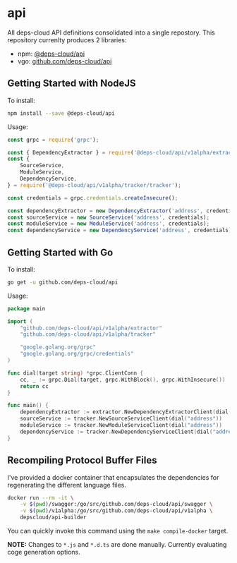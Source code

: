 # api

All deps-cloud API definitions consolidated into a single repostory.
This repository currenlty produces 2 libraries:

* npm: [@deps-cloud/api](https://www.npmjs.com/package/@deps-cloud/api)
* vgo: [github.com/deps-cloud/api](https://github.com/deps-cloud/api)

## Getting Started with NodeJS

To install:

``` bash
npm install --save @deps-cloud/api
```

Usage:

```javascript
const grpc = require('grpc');

const { DependencyExtractor } = require('@deps-cloud/api/v1alpha/extractor/extractor');
const {
    SourceService,
    ModuleService,
    DependencyService,
} = require('@deps-cloud/api/v1alpha/tracker/tracker');

const credentials = grpc.credentials.createInsecure();

const dependencyExtractor = new DependencyExtractor('address', credentials);
const sourceService = new SourceService('address', credentials);
const moduleService = new ModuleService('address', credentials);
const dependencyService = new DependencyService('address', credentials);
```

## Getting Started with Go

To install:

```bash
go get -u github.com/deps-cloud/api
```

Usage:

```go
package main

import (
    "github.com/deps-cloud/api/v1alpha/extractor"
    "github.com/deps-cloud/api/v1alpha/tracker"

    "google.golang.org/grpc"
    "google.golang.org/grpc/credentials"
)

func dial(target string) *grpc.ClientConn {
    cc, _ := grpc.Dial(target, grpc.WithBlock(), grpc.WithInsecure())
    return cc
}

func main() {
    dependencyExtractor := extractor.NewDependencyExtractorClient(dial("address"))
    sourceService := tracker.NewSourceServiceClient(dial("address"))
    moduleService := tracker.NewModuleServiceClient(dial("address"))
    dependencyService := tracker.NewDependencyServiceClient(dial("address"))
}
```

## Recompiling Protocol Buffer Files

I've provided a docker container that encapsulates the dependencies for regenerating the different language files.

```bash
docker run --rm -it \
    -v $(pwd)/swagger:/go/src/github.com/deps-cloud/api/swagger \
    -v $(pwd)/v1alpha:/go/src/github.com/deps-cloud/api/v1alpha \
    depscloud/api-builder
```

You can quickly invoke this command using the `make compile-docker` target.

**NOTE:** Changes to `*.js` and `*.d.ts` are done manually.
Currently evaluating coge generation options.
